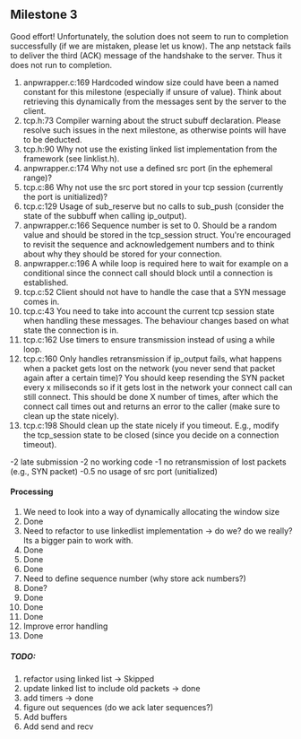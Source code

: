 ## Milestone 3
Good effort! Unfortunately, the solution does not seem to run to completion successfully (if we are mistaken, please let us know). The anp netstack fails to deliver the third (ACK) message of the handshake to the server. Thus it does not run to completion. 

1) anpwrapper.c:169 Hardcoded window size could have been a named constant for this milestone (especially if unsure of value). Think about retrieving this dynamically from the messages sent by the server to the client. 
2) tcp.h:73 Compiler warning about the struct subuff declaration. Please resolve such issues in the next milestone, as otherwise points will have to be deducted. 
3) tcp.h:90 Why not use the existing linked list implementation from the framework (see linklist.h). 
4) anpwrapper.c:174 Why not use a defined src port (in the ephemeral range)? 
5) tcp.c:86 Why not use the src port stored in your tcp session (currently the port is unitialized)? 
6) tcp.c:129 Usage of sub_reserve but no calls to sub_push (consider the state of the subbuff when calling ip_output). 
7) anpwrapper.c:166 Sequence number is set to 0. Should be a random value and should be stored in the tcp_session struct. You're encouraged to revisit the sequence and acknowledgement numbers and to think about why they should be stored for your connection. 
8) anpwrapper.c:196 A while loop is required here to wait for example on a conditional since the connect call should block until a connection is established. 
9) tcp.c:52 Client should not have to handle the case that a SYN message comes in. 
10) tcp.c:43 You need to take into account the current tcp session state when handling these messages. The behaviour changes based on what state the connection is in. 
11) tcp.c:162 Use timers to ensure transmission instead of using a while loop. 
12) tcp.c:160 Only handles retransmission if ip_output fails, what happens when a packet gets lost on the network (you never send that packet again after a certain time)? You should keep resending the SYN packet every x miliseconds so if it gets lost in the network your connect call can still connect. This should be done X number of times, after which the connect call times out and returns an error to the caller (make sure to clean up the state nicely). 
13) tcp.c:198 Should clean up the state nicely if you timeout. E.g., modify the tcp_session state to be closed (since you decide on a connection timeout). 


-2 late submission -2 no working code -1 no retransmission of lost packets (e.g., SYN packet) -0.5 no usage of src port (unitialized) 


#### Processing
1) We need to look into a way of dynamically allocating the window size
2) Done
3) Need to refactor to use linkedlist implementation -> do we? do we really? Its a bigger pain to work with.
4) Done
5) Done
6) Done
7) Need to define sequence number (why store ack numbers?)
8) Done?
9) Done
10) Done
11) Done
12) Improve error handling
13) Done

##### TODO:
1) refactor using linked list   -> Skipped
2) update linked list to include old packets -> done
3) add timers -> done
4) figure out sequences (do we ack later sequences?)
5) Add buffers
6) Add send and recv